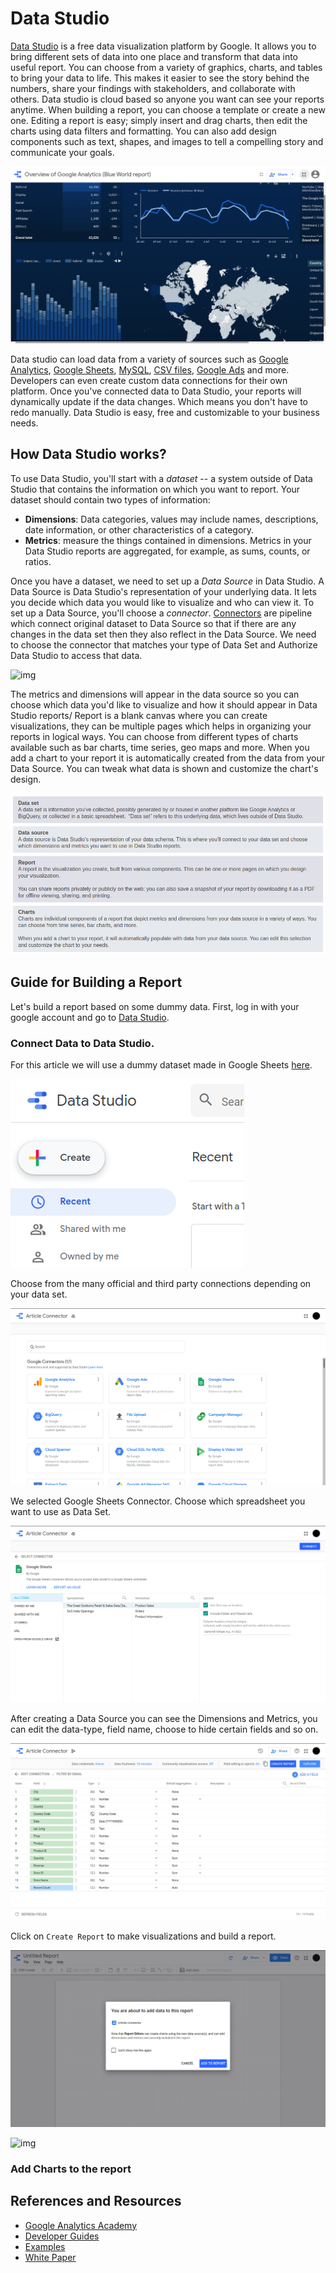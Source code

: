 # Data Studio


[Data Studio](https://datastudio.google.com/) is a free data visualization platform by Google. It allows you to bring different sets of data into one place and transform that data into useful report. You can choose from a variety of graphics, charts, and tables to bring your data to life. This makes it easier to see the story behind the numbers, share your findings with stakeholders, and collaborate with others. Data studio is cloud based so anyone you want can see your reports anytime. When building a report, you can choose a template or create a new one. Editing a report is easy; simply insert and drag charts, then edit the charts using data filters and formatting. You can also add design components such as text, shapes, and images to tell a compelling story and communicate your goals. 

![img](overview.png)

Data studio can load data from a variety of sources such as [Google Analytics](https://analytics.google.com/analytics/web/), [Google Sheets](https://sheets.google.com), [MySQL](https://www.mysql.com/), [CSV files](https://en.wikipedia.org/wiki/Comma-separated_values), [Google Ads](https://en.wikipedia.org/wiki/Google_Ads) and more. Developers can even create custom data connections for their own platform. Once you've connected data to Data Studio, your reports will dynamically update if the data changes. Which means you don't have to redo manually. Data Studio is easy, free and customizable to your business needs.

## How Data Studio works?
To use Data Studio, you'll start with a *dataset* -- a system outside of Data Studio that contains the information on which you want to report. Your dataset should contain two types of information:
* **Dimensions**: Data categories, values may include names, descriptions, date information, or other characteristics of a category.
* **Metrics**: measure the things contained in dimensions. Metrics in your Data Studio reports are aggregated, for example, as sums, counts, or ratios.

Once you have a dataset, we need to set up a *Data Source* in Data Studio. A Data Source is Data Studio's representation of your underlying data. It lets you decide which data you would like to visualize and who can view it. To set up a Data Source, you'll choose a *connector*. [Connectors](https://datastudio.google.com/u/0/datasources/create) are pipeline which connect original dataset to Data Source so that if there are any changes in the data set then they also reflect in the Data Source. We need to choose the connector that matches your type of Data Set and Authorize Data Studio to access that data.

![img](metrics.png)

The metrics and dimensions will appear in the data source so you can choose which data you'd like to visualize and how it should appear in Data Studio reports/ Report is a blank canvas where you can create visualizations, they can be multiple pages which helps in organizing your reports in logical ways. You can choose from different types of charts available such as bar charts, time series, geo maps and more. When you add a chart to your report it is automatically created from the data from your Data Source. You can tweak what data is shown and customize the chart's design.

![img](flow.png)

## Guide for Building a Report
Let's build a report based on some dummy data. First, log in with your google account and go to [Data Studio](https://datastudio.google.com).
### Connect Data to Data Studio.
For this article we will use a dummy dataset made in Google Sheets [here](https://docs.google.com/spreadsheets/d/1sEC7zGBUG6X4TKc1pWuNyF7uufjQP5cBLQ0k5sLkags/edit?usp=sharing).

![img](create.png)

Choose from the many official and third party connections depending on your data set.

![img](connection.png)

We selected Google Sheets Connector. Choose which spreadsheet you want to use as Data Set.

![img](sheets.png)

After creating a Data Source you can see the Dimensions and Metrics, you can edit the data-type, field name, choose to hide certain fields and so on.

![img](source.png)

Click on `Create Report` to make visualizations and build a report.

![img](sure.png)

![img](chart.png)

### Add Charts to the report

## References and Resources
* [Google Analytics Academy](https://analytics.google.com/analytics/academy/course/1)
* [Developer Guides](https://developers.google.com/datastudio)
* [Examples](https://datastudio.google.com/gallery)
* [White Paper](https://services.google.com/fh/files/misc/data_studio_product_overview.pdf)
